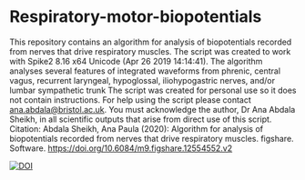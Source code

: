 # Respiratory-motor-biopotentials
This repository contains an algorithm for analysis of biopotentials recorded from nerves that drive respiratory muscles.
The script was created to work with Spike2 8.16 x64 Unicode (Apr 26 2019 14:14:41).
The algorithm analyses several features of integrated waveforms from phrenic, central vagus, recurrent laryngeal, hypoglossal, iliohypogastric nerves, and/or lumbar sympathetic trunk
The script was created for personal use so it does not contain instructions.
For help using the script please contact ana.abdala@bristol.ac.uk.
You must acknowledge the author, Dr Ana Abdala Sheikh, in all scientific outputs that arise from direct use of this script.
Citation: Abdala Sheikh, Ana Paula (2020): Algorithm for analysis of biopotentials recorded from nerves that drive respiratory muscles. figshare. Software. https://doi.org/10.6084/m9.figshare.12554552.v2

[![DOI](https://zenodo.org/badge/274614551.svg)](https://zenodo.org/badge/latestdoi/274614551)
